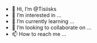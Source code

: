 - 👋 Hi, I’m @Tisiisks
- 👀 I’m interested in ...
- 🌱 I’m currently learning ...
- 💞️ I’m looking to collaborate on ...
- 📫 How to reach me ...

<!---
Tisiisks/Tisiisks is a ✨ special ✨ repository because its `README.md` (this file) appears on your GitHub profile.
You can click the Preview link to take a look at your changes.
--->
